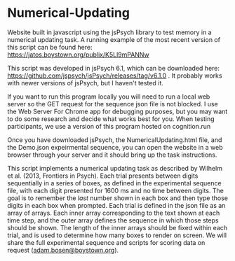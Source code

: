 # Numerical-Updating
Website built in javascript using the jsPsych library to test memory in a numerical updating task. A running example of the most recent version of this script can be found here: https://jatos.boystown.org/publix/K5Ll9mPANNw

This script was developed in jsPsych 6.1, which can be downloaded here: https://github.com/jspsych/jsPsych/releases/tag/v6.1.0 . It probably works with newer versions of jsPsych, but I haven't tested it.

If you want to run this program locally you will need to run a local web server so the GET request for the sequence json file is not blocked. I use the Web Server For Chrome app for debugging purposes, but you may want to do some research and decide what works best for you. When testing participants, we use a version of this program hosted on cognition.run

Once you have downloaded jsPsych, the NumericalUpdating.html file, and the Demo.json expeirmental sequence, you can open the website in a web browser through your server and it should bring up the task instructions.

This script implements a numerical updating task as described by Wilhelm et al. (2013, Frontiers in Psych). Each trial presents between digits sequentially in a series of boxes, as defined in the experimental sequence file, with each digit presented for 1600 ms and no time between digits. The goal is to remember the _last_ number shown in each box and then type those digits in each box when prompted. Each trial is defined in the json file as an array of arrays. Each inner array corresponding to the text shown at each time step, and the outer array defines the sequence in which those steps should be shown.  The length of the inner arrays should be fixed within each trial, and is used to determine how many boxes to render on screen. We will share the full experimental sequence and scripts for scoring data on request (adam.bosen@boystown.org).

